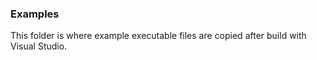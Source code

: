 ### Examples

This folder is where example executable files are copied after build with Visual Studio.

